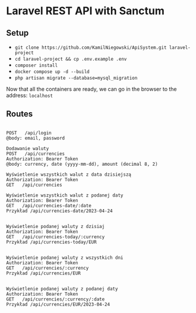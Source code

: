 # Laravel REST API with Sanctum

## Setup

- `git clone https://github.com/KamilNiegowski/ApiSystem.git laravel-project`
- `cd laravel-project && cp .env.example .env`
- `composer install`
- `docker compose up -d --build`
- `php artisan migrate --database=mysql_migration`

Now that all the containers are ready, we can go in the browser to the address: `localhost`

## Routes

```

POST   /api/login
@body: email, password

Dodawanie waluty
POST   /api/currencies
Authorization: Bearer Token 
@body: currency, date (yyyy-mm-dd), amount (decimal 8, 2) 

Wyświetlenie wszystkich walut z data dzisiejszą
Authorization: Bearer Token 
GET   /api/currencies 

Wyświetlenie wszystkich walut z podanej daty
Authorization: Bearer Token 
GET   /api/currencies-date/:date 
Przykład /api/currencies-date/2023-04-24


Wyświetlenie podanej waluty z dzisiaj
Authorization: Bearer Token
GET   /api/currencies-today/:currency
Przykład /api/currencies-today/EUR


Wyświetlenie podanej waluty z wszystkich dni
Authorization: Bearer Token
GET   /api/currencies/:currency
Przykład /api/currencies/EUR


Wyświetlenie podanej waluty z podanej daty
Authorization: Bearer Token
GET   /api/currencies/:currency/:date
Przykład /api/currencies/EUR/2023-04-24

```
